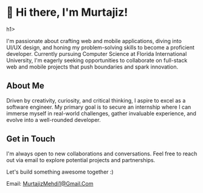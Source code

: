 <h1>👋 Hi there, I'm Murtajiz!</h1>h1>

I'm passionate about crafting web and mobile applications, diving into UI/UX design, and honing my problem-solving skills to become a proficient developer. Currently pursuing Computer Science at Florida International University, I'm eagerly seeking opportunities to collaborate on full-stack web and mobile projects that push boundaries and spark innovation.

<h2>About Me</h2>
Driven by creativity, curiosity, and critical thinking, I aspire to excel as a software engineer. My primary goal is to secure an internship where I can immerse myself in real-world challenges, gather invaluable experience, and evolve into a well-rounded developer.

<h2>Get in Touch</h2>
I'm always open to new collaborations and conversations. Feel free to reach out via email to explore potential projects and partnerships.

Let's build something awesome together :)

Email: <a href = "mailto: MurtajizMehdi1@Gmail.Com">MurtajizMehdi1@Gmail.Com</a>

<!---
MurtajizMehdi/MurtajizMehdi is a ✨ special ✨ repository because its `README.md` (this file) appears on your GitHub profile.
You can click the Preview link to take a look at your changes.
--->
